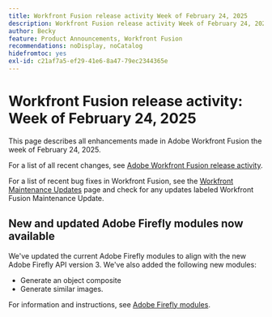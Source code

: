 ```yaml
---
title: Workfront Fusion release activity Week of February 24, 2025
description: Workfront Fusion release activity Week of February 24, 2025
author: Becky
feature: Product Announcements, Workfront Fusion
recommendations: noDisplay, noCatalog
hidefromtoc: yes
exl-id: c21af7a5-ef29-41e6-8a47-79ec2344365e
---
```

# Workfront Fusion release activity: Week of February 24, 2025

This page describes all enhancements made in Adobe Workfront Fusion the week of February 24, 2025.

For a list of all recent changes, see [Adobe Workfront Fusion release activity](/help/workfront-fusion/fusion-product-releases/fusion-release-activity.md).

For a list of recent bug fixes in Workfront Fusion, see the [Workfront Maintenance Updates](https://experienceleague.adobe.com/en/docs/workfront-known-issues/releases/current-updates) page and check for any updates labeled Workfront Fusion Maintenance Update.

## New and updated Adobe Firefly modules now available

We've updated the current Adobe Firefly modules to align with the new Adobe Firefly API version 3. We've also added the following new modules:

* Generate an object composite
* Generate similar images.

For information and instructions, see [Adobe Firefly modules](/help/workfront-fusion/references/apps-and-modules/adobe-connectors/adobe-firefly-modules.md).

